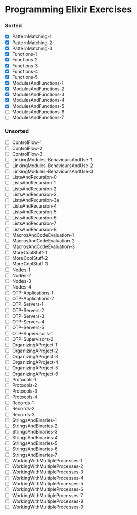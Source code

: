 # Programming Elixir Exercises

### Sorted
- [x] PatternMatching-1
- [x] PatternMatching-2
- [x] PatternMatching-3
- [x] Functions-1
- [x] Functions-2
- [x] Functions-3
- [x] Functions-4
- [x] Functions-5
- [x] ModulesAndFunctions-1
- [x] ModulesAndFunctions-2
- [x] ModulesAndFunctions-3
- [x] ModulesAndFunctions-4
- [x] ModulesAndFunctions-5
- [ ] ModulesAndFunctions-6
- [ ] ModulesAndFunctions-7

### Unsorted
- [ ] ControlFlow-1
- [ ] ControlFlow-2
- [ ] ControlFlow-3
- [ ] LinkingModules-BehavioursAndUse-1
- [ ] LinkingModules-BehavioursAndUse-2
- [ ] LinkingModules-BehavioursAndUse-3
- [ ] ListsAndRecursion-0
- [ ] ListsAndRecursion-1
- [ ] ListsAndRecursion-2
- [ ] ListsAndRecursion-3
- [ ] ListsAndRecursion-3a
- [ ] ListsAndRecursion-4
- [ ] ListsAndRecursion-5
- [ ] ListsAndRecursion-6
- [ ] ListsAndRecursion-7
- [ ] ListsAndRecursion-8
- [ ] MacrosAndCodeEvaluation-1
- [ ] MacrosAndCodeEvaluation-2
- [ ] MacrosAndCodeEvaluation-3
- [ ] MoreCoolStuff-1
- [ ] MoreCoolStuff-2
- [ ] MoreCoolStuff-3
- [ ] Nodes-1
- [ ] Nodes-2
- [ ] Nodes-3
- [ ] Nodes-4
- [ ] OTP-Applications-1
- [ ] OTP-Applications-2
- [ ] OTP-Servers-1
- [ ] OTP-Servers-2
- [ ] OTP-Servers-3
- [ ] OTP-Servers-4
- [ ] OTP-Servers-5
- [ ] OTP-Supervisors-1
- [ ] OTP-Supervisors-2
- [ ] OrganizingAProject-1
- [ ] OrganizingAProject-2
- [ ] OrganizingAProject-3
- [ ] OrganizingAProject-4
- [ ] OrganizingAProject-5
- [ ] OrganizingAProject-6
- [ ] Protocols-1
- [ ] Protocols-2
- [ ] Protocols-3
- [ ] Protocols-4
- [ ] Records-1
- [ ] Records-2
- [ ] Records-3
- [ ] StringsAndBinaries-1
- [ ] StringsAndBinaries-2
- [ ] StringsAndBinaries-3
- [ ] StringsAndBinaries-4
- [ ] StringsAndBinaries-5
- [ ] StringsAndBinaries-6
- [ ] StringsAndBinaries-7
- [ ] WorkingWithMultipleProcesses-1
- [ ] WorkingWithMultipleProcesses-2
- [ ] WorkingWithMultipleProcesses-3
- [ ] WorkingWithMultipleProcesses-4
- [ ] WorkingWithMultipleProcesses-5
- [ ] WorkingWithMultipleProcesses-6
- [ ] WorkingWithMultipleProcesses-7
- [ ] WorkingWithMultipleProcesses-8
- [ ] WorkingWithMultipleProcesses-9
